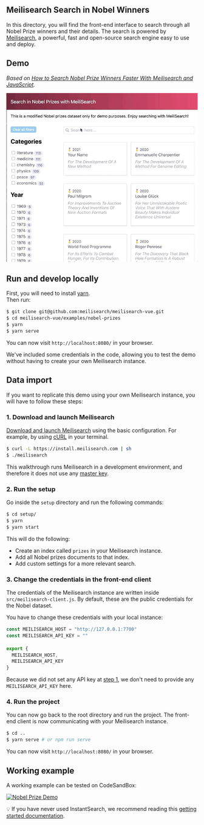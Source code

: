 ## Meilisearch Search in Nobel Winners

In this directory, you will find the front-end interface to search through all Nobel Prize winners and their details.
The search is powered by [Meilisearch](https://github.com/meilisearch/meilisearch), a powerful, fast and open-source search engine easy to use and deploy.

## Demo

_Based on [How to Search Nobel Prize Winners Faster With Meilisearch and JavaScript](https://blog.meilisearch.com/how-to-search-nobel-prize-winners-faster-with-meilisearch-api-for-javascript/)._

[![Nobel prices demo](misc/marie-heavy.gif)](https://nobel.meilisearch.com)

## Run and develop locally

First, you will need to install [yarn](https://classic.yarnpkg.com/en/docs/install/).</br>
Then run:

```bash
$ git clone git@github.com:meilisearch/meilisearch-vue.git
$ cd meilisearch-vue/examples/nobel-prizes
$ yarn
$ yarn serve
```

You can now visit `http://localhost:8080/` in your browser.

We've included some credentials in the code, allowing you to test the demo without having to create your own Meilisearch instance.

## Data import

If you want to replicate this demo using your own Meilisearch instance, you will have to follow these steps:

### 1. Download and launch Meilisearch

[Download and launch Meilisearch](https://docs.meilisearch.com/reference/features/installation.html) using the basic configuration. For example, by using [cURL](https://curl.haxx.se/) in your terminal.

```bash
$ curl -L https://install.meilisearch.com | sh
$ ./meilisearch
```

This walkthrough runs Meilisearch in a development environment, and therefore it does not use any [master key](https://docs.meilisearch.com/reference/features/configuration.html#master-key).

### 2. Run the setup

Go inside the `setup` directory and run the following commands:
```bash
$ cd setup/
$ yarn
$ yarn start
```

This will do the following:
- Create an index called `prizes` in your Meilisearch instance.
- Add all Nobel prizes documents to that index.
- Add custom settings for a more relevant search.

### 3. Change the credentials in the front-end client

The credentials of the Meilisearch instance are written inside `src/meilisearch-client.js`. By default, these are the public credentials for the Nobel dataset.

You have to change these credentials with your local instance:

```javascript
const MEILISEARCH_HOST = "http://127.0.0.1:7700"
const MEILISEARCH_API_KEY = ""

export {
  MEILISEARCH_HOST,
  MEILISEARCH_API_KEY
}
```

Because we did not set any API key at [step 1](#1-download-and-launch-meilisearch), we don't need to provide any `MEILISEARCH_API_KEY` here.

### 4. Run the project

You can now go back to the root directory and run the project. The front-end client is now communicating with your Meilisearch instance.

```bash
$ cd ..
$ yarn serve # or npm run serve
```

You can now visit `http://localhost:8080/` in your browser.

## Working example

A working example can be tested on CodeSandBox:

[![Nobel Prize Demo](https://codesandbox.io/static/img/play-codesandbox.svg)](https://codesandbox.io/s/naughty-napier-zdy1r?file=/src/App.vue)

💡 If you have never used InstantSearch, we recommend reading this [getting started documentation](https://www.algolia.com/doc/guides/building-search-ui/what-is-instantsearch/js/).
